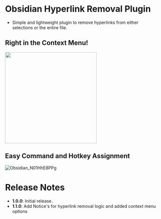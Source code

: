 # Obsidian Hyperlink Removal Plugin

- Simple and lightweight plugin to remove hyperlinks from either selections or the entire file.

## Right in the Context Menu!

<img src="https://github.com/user-attachments/assets/b267fd86-e777-434c-a5b7-cc6fd2b3cafb" width="300">

## Easy Command and Hotkey Assignment

![Obsidian_N01HhE8PPg](https://github.com/user-attachments/assets/2fa8443f-9df3-43f8-a26d-96476a59a009)


# Release Notes

- **1.0.0**: Initial release.
- **1.1.0**: Add Notice's for hyperlink removal logic and added context menu options
